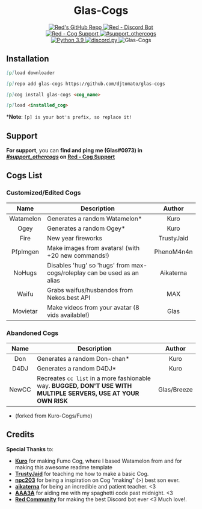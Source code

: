 <h1 align="center">Glas-Cogs</h1>

<div align="center">
  <a href="https://github.com/Cog-Creators/Red-DiscordBot">
    <img src="https://img.shields.io/badge/Red--DiscordBot-v3-cb533f?style=for-the-badge&logo=github&link=https://github.com/Cog-Creators/Red-DiscordBot" alt="Red's GitHub Repo">
  </a>
  <a href="https://discord.gg/red">
    <img src="https://img.shields.io/badge/Red%20--%20Discord%20Bot-Join-cb533f?style=for-the-badge&logo=discord&link=https://discord.gg/red" alt="Red - Discord Bot">
  </a>
  <br>
  <a href="https://discord.gg/GET4DVk">
    <img src="https://img.shields.io/badge/Red%20--%20Cog%20Support-Join-cb533f?style=for-the-badge&logo=discord&link=https://discord.gg/GET4DVk" alt="Red - Cog Support">
  </a>
  <a href="https://discord.com/channels/240154543684321280/240212783503900673">
    <img src="https://img.shields.io/badge/%23support__othercogs-Go%20To%20Channel-cb533f?style=for-the-badge&logo=discord&link=https://discord.com/channels/240154543684321280/240212783503900673" alt="#support_othercogs">
  </a>
  <br>
  <a href="https://www.python.org">
    <img src="https://img.shields.io/badge/python-v3.8%20|%20v3.9-blue?style=for-the-badge&logo=python" alt="Python 3.9">
  </a>
  <a href="https://github.com/Rapptz/discord.py">
    <img src="https://img.shields.io/badge/discord.py-v1.7.3-blue?style=for-the-badge&logo=github" alt="discord.py">
  </a>
  <img src="https://i.imgur.com/58WLcni.png" alt="Glas-Cogs"> <!--width=827 height=323-->
</div>

## Installation
<!-- So you can copy and paste it one by one :D -->
```md
[p]load downloader
```
```md
[p]repo add glas-cogs https://github.com/djtomato/glas-cogs
```
```md
[p]cog install glas-cogs <cog_name>
```
```md
[p]load <installed_cog>
```
***Note**: `[p] is your bot's prefix, so replace it!`

## Support
**For support**, you can **find and ping me (Glas#0973) in [*#support_othercogs*](https://discord.com/channels/240154543684321280/240212783503900673) on [Red - Cog Support](https://discord.gg/GET4DVk)**

## Cogs List

### Customized/Edited Cogs
|     Name     |                       Description                        |            Author            |
|:------------:|----------------------------------------------------------|:----------------------------:|
|  Watamelon   | Generates a random Watamelon*  |            Kuro             |
|  Ogey   | Generates a random Ogey* |            Kuro             |
|  Fire        | New year fireworks                                        |            TrustyJaid       |
|  PfpImgen        | Make images from avatars! (with +20 new commands!)                                       |            PhenoM4n4n       |
|  NoHugs        | Disables 'hug' so 'hugs' from max-cogs/roleplay can be used as an alias|            Aikaterna       |
|  Waifu        | Grabs waifus/husbandos from Nekos.best API|            MAX       |
|  Movietar        | Make videos from your avatar (8 vids available!)|            Glas       |
### Abandoned Cogs
|     Name     |                       Description                        |            Author            |
|:------------:|----------------------------------------------------------|:----------------------------:|
| Don    | Generates a random Don-chan*  |            Kuro             |
|  D4DJ   | Generates a random D4DJ*  |            Kuro             |
|  NewCC        | Recreates ``cc list`` in a more fashionable way. **BUGGED, DON'T USE WITH MULTIPLE SERVERS, USE AT YOUR OWN RISK**|            Glas/Breeze       |

* (forked from Kuro-Cogs/Fumo)
## Credits
**Special Thanks** to:
- [**Kuro**](https://github.com/Kuro-Rui/Kuro-Cogs) for making Fumo Cog, where I based Watamelon from and for making this awesome readme template
- [**TrustyJaid**](https://github.com/TrustyJAID/Trusty-cogs/) for teaching me how to make a basic Cog.
- [**npc203**](https://github.com/npc203/npc-cogs) for being a inspiration on Cog "making" (>) best son ever.
- [**aikaterna**](https://github.com/aikaterna/aikaterna-cogs) for being an incredible and patient teacher. <3
- [**AAA3A**](https://github.com/AAA3A-AAA3A/AAA3A-cogs) for aiding me with my spaghetti code past midnight. <3
- **[Red Community](https://discord.gg/red)** for making the best Discord bot ever <3 Much love!.
